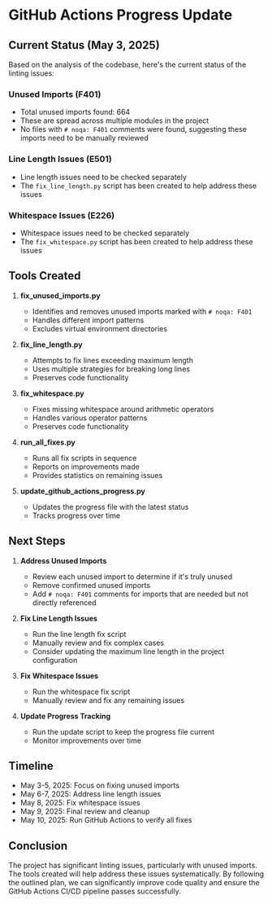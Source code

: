 # GitHub Actions Progress Update

## Current Status (May 3, 2025)

Based on the analysis of the codebase, here's the current status of the linting issues:

### Unused Imports (F401)

- Total unused imports found: 664
- These are spread across multiple modules in the project
- No files with `# noqa: F401` comments were found, suggesting these imports need to be manually reviewed

### Line Length Issues (E501)

- Line length issues need to be checked separately
- The `fix_line_length.py` script has been created to help address these issues

### Whitespace Issues (E226)

- Whitespace issues need to be checked separately
- The `fix_whitespace.py` script has been created to help address these issues

## Tools Created

1. **fix_unused_imports.py**
   - Identifies and removes unused imports marked with `# noqa: F401`
   - Handles different import patterns
   - Excludes virtual environment directories

2. **fix_line_length.py**
   - Attempts to fix lines exceeding maximum length
   - Uses multiple strategies for breaking long lines
   - Preserves code functionality

3. **fix_whitespace.py**
   - Fixes missing whitespace around arithmetic operators
   - Handles various operator patterns
   - Preserves code functionality

4. **run_all_fixes.py**
   - Runs all fix scripts in sequence
   - Reports on improvements made
   - Provides statistics on remaining issues

5. **update_github_actions_progress.py**
   - Updates the progress file with the latest status
   - Tracks progress over time

## Next Steps

1. **Address Unused Imports**
   - Review each unused import to determine if it's truly unused
   - Remove confirmed unused imports
   - Add `# noqa: F401` comments for imports that are needed but not directly referenced

2. **Fix Line Length Issues**
   - Run the line length fix script
   - Manually review and fix complex cases
   - Consider updating the maximum line length in the project configuration

3. **Fix Whitespace Issues**
   - Run the whitespace fix script
   - Manually review and fix any remaining issues

4. **Update Progress Tracking**
   - Run the update script to keep the progress file current
   - Monitor improvements over time

## Timeline

- May 3-5, 2025: Focus on fixing unused imports
- May 6-7, 2025: Address line length issues
- May 8, 2025: Fix whitespace issues
- May 9, 2025: Final review and cleanup
- May 10, 2025: Run GitHub Actions to verify all fixes

## Conclusion

The project has significant linting issues, particularly with unused imports. The tools created will help address these issues systematically. By following the outlined plan, we can significantly improve code quality and ensure the GitHub Actions CI/CD pipeline passes successfully.
